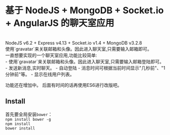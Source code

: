 # 基于 NodeJS + MongoDB + Socket.io + AngularJS 的聊天室应用
<br/>
NodeJS v6.2 + Express v4.13 + Socket.io v1.4 + MongoDB v3.2.8<br/>
使用`gravatar`来关联邮箱和头像。因此进入聊天室,只需要输入邮箱即可。
<br/>
一直想要实现的一个聊天室应用,功能比较简单:<br/>
- 使用`gravatar`来关联邮箱和头像。因此进入聊天室,只需要输入邮箱登陆即可。
- 发送新消息,实时聊天。
- 自动登陆
- 消息时间可根据当前时间显示"几秒前"、"1分钟前"等。
- 显示在线用户列表。

功能还在增加中。
后面有时间的话再使用ES6进行改版吧。
<br/>
## Install
首先要全局安装`bower`：<br/>
`npm install bower -g`
<br/>
`npm install`
<br/>
`bower install`
